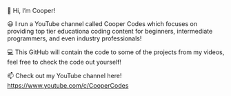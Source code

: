 👋 Hi, I’m Cooper!

😃 I run a YouTube channel called Cooper Codes which focuses on providing top tier educationa coding content for beginners, intermediate programmers, and even industry professionals!

💻 This GitHub will contain the code to some of the projects from my videos, feel free to check the code out yourself!

📫 Check out my YouTube channel here! https://www.youtube.com/c/CooperCodes

<!---
cooper-codes/cooper-codes is a ✨ special ✨ repository because its `README.md` (this file) appears on your GitHub profile.
You can click the Preview link to take a look at your changes.
--->
